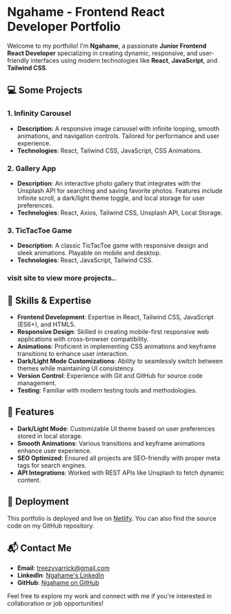 # Ngahame - Frontend React Developer Portfolio

Welcome to my portfolio! I’m **Ngahame**, a passionate **Junior Frontend React Developer** specializing in creating dynamic, responsive, and user-friendly interfaces using modern technologies like **React**, **JavaScript**, and **Tailwind CSS**.

## 💻 Some Projects

### 1. Infinity Carousel

- **Description**: A responsive image carousel with infinite looping, smooth animations, and navigation controls. Tailored for performance and user experience.
- **Technologies**: React, Tailwind CSS, JavaScript, CSS Animations.

### 2. Gallery App

- **Description**: An interactive photo gallery that integrates with the Unsplash API for searching and saving favorite photos. Features include infinite scroll, a dark/light theme toggle, and local storage for user preferences.
- **Technologies**: React, Axios, Tailwind CSS, Unsplash API, Local Storage.

### 3. TicTacToe Game

- **Description**: A classic TicTacToe game with responsive design and sleek animations. Playable on mobile and desktop.
- **Technologies**: React, JavaScript, Tailwind CSS.

### visit site to view more projects..

## 🎨 Skills & Expertise

- **Frontend Development**: Expertise in React, Tailwind CSS, JavaScript (ES6+), and HTML5.
- **Responsive Design**: Skilled in creating mobile-first responsive web applications with cross-browser compatibility.
- **Animations**: Proficient in implementing CSS animations and keyframe transitions to enhance user interaction.
- **Dark/Light Mode Customizations**: Ability to seamlessly switch between themes while maintaining UI consistency.
- **Version Control**: Experience with Git and GitHub for source code management.
- **Testing**: Familiar with modern testing tools and methodologies.

## 🌟 Features

- **Dark/Light Mode**: Customizable UI theme based on user preferences stored in local storage.
- **Smooth Animations**: Various transitions and keyframe animations enhance user experience.
- **SEO Optimized**: Ensured all projects are SEO-friendly with proper meta tags for search engines.
- **API Integrations**: Worked with REST APIs like Unsplash to fetch dynamic content.

## 🚀 Deployment

This portfolio is deployed and live on [Netlify](https://ngahame.netlify.app/). You can also find the source code on my GitHub repository.

## 📬 Contact Me

- **Email**: treezyvarrick@gmail.com
- **LinkedIn**: [Ngahame's LinkedIn](https://www.linkedin.com/in/tresor-ngahame-0004a5287/)
- **GitHub**: [Ngahame on GitHub](https://github.com/treezycoder)

Feel free to explore my work and connect with me if you're interested in collaboration or job opportunities!
